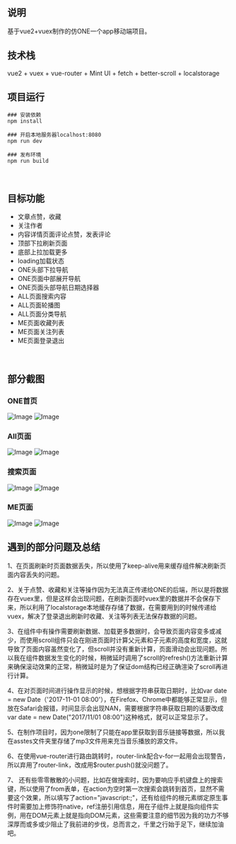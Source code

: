 ## 说明

基于vue2+vuex制作的仿ONE一个app移动端项目。
<br/>

## 技术栈

vue2 + vuex + vue-router + Mint UI + fetch + better-scroll + localstorage
<br/>

## 项目运行

```
### 安装依赖
npm install

### 开启本地服务器localhost:8080
npm run dev

### 发布环境
npm run build

```
<br/>

## 目标功能

- 文章点赞，收藏
- 关注作者
- 内容详情页面评论点赞，发表评论
- 顶部下拉刷新页面
- 底部上拉加载更多
- loading加载状态
- ONE头部下拉导航
- ONE页面中部展开导航
- ONE页面头部导航日期选择器
- ALL页面搜索内容
- ALL页面轮播图
- ALL页面分类导航
- ME页面收藏列表
- ME页面关注列表
- ME页面登录退出
<br/>

## 部分截图

### ONE首页

![Image](https://github.com/A1man/vue-project/blob/master/src/assets/effect/ONE.jpg)
![Image](https://github.com/A1man/vue-project/blob/master/src/assets/effect/ONE.gif)

### All页面

![Image](https://github.com/A1man/vue-project/blob/master/src/assets/effect/ALL.jpg)
![Image](https://github.com/A1man/vue-project/blob/master/src/assets/effect/ALL.gif)



### 搜索页面

![Image](https://github.com/A1man/vue-project/blob/master/src/assets/effect/search.jpg)
![Image](https://github.com/A1man/vue-project/blob/master/src/assets/effect/search.gif)

### ME页面

![Image](https://github.com/A1man/vue-project/blob/master/src/assets/effect/ME.jpg)
![Image](https://github.com/A1man/vue-project/blob/master/src/assets/effect/ME.gif)
<br/>

## 遇到的部分问题及总结

1、在页面刷新时页面数据丢失，所以使用了keep-alive用来缓存组件解决刷新页面内容丢失的问题。

2、关于点赞、收藏和关注等操作因为无法真正传递给ONE的后端，所以是将数据存在vuex里，但是这样会出现问题，在刷新页面时vuex里的数据并不会保存下来，所以利用了localstorage本地缓存存储了数据，在需要用到的时候传递给vuex，解决了登录退出刷新时收藏、关注等列表无法保存数据的问题。

3、在组件中有操作需要刷新数据、加载更多数据时，会导致页面内容变多或减少，而使用scroll组件只会在刚进页面时计算父元素和子元素的高度和宽度，这就导致了页面内容虽然变化了，但scroll并没有重新计算，页面滑动会出现问题。所以我在组件数据发生变化的时候，稍微延时调用了scroll的refresh()方法重新计算来确保滚动效果的正常，稍微延时是为了保证dom结构已经正确渲染了scroll再进行计算。

4、在对页面时间进行操作显示的时候，想根据字符串获取日期时，比如var date = new Date（'2017-11-01 08:00'），在Firefox、Chrome中都能够正常显示，但放在Safari会报错，时间显示会出现NAN，需要根据字符串获取日期的话要改成var date = new Date("2017/11/01 08:00")这种格式，就可以正常显示了。  

5、在制作项目时，因为one限制了只能在app里获取到音乐链接等数据，所以我在asstes文件夹里存储了mp3文件用来充当音乐播放的源文件。

6、在使用vue-router进行路由跳转时，router-link配合v-for一起用会出现警告，所以弃用了router-link，改成用$router.push()就没问题了。

7、 还有些零零散散的小问题，比如在做搜索时，因为要响应手机键盘上的搜索键，所以使用了from表单，在action为空时第一次搜索会跳转到首页，显然不需要这个效果，所以填写了action="javascript:;"，还有给组件的根元素绑定原生事件时需要加上修饰符native，ref注册引用信息，用在子组件上就是指向组件实例，用在DOM元素上就是指向DOM元素，这些需要注意的细节因为我的功力不够深厚而或多或少阻止了我前进的步伐，总而言之，千里之行始于足下，继续加油吧。